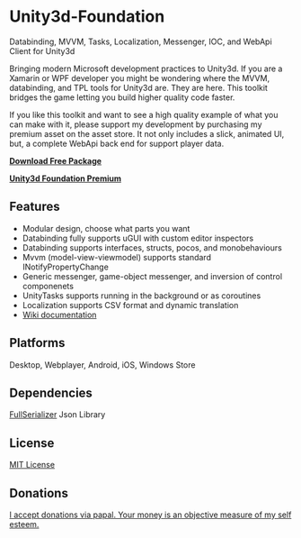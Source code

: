 # Unity3d-Foundation
Databinding, MVVM, Tasks, Localization, Messenger, IOC, and WebApi Client for Unity3d

Bringing modern Microsoft development practices to Unity3d. If you are a Xamarin or WPF developer you might be wondering where the MVVM, databinding, and TPL tools for Unity3d are. They are here. This toolkit bridges the game letting you build higher quality code faster.

If you like this toolkit and want to see a high quality example of what you can make with it, please support my development by purchasing my premium asset on the asset store. It not only includes a slick, animated UI, but, a complete WebApi back end for support player data.

**[Download Free Package](https://github.com/NVentimiglia/Unity3d-Foundation/raw/master/Foundation-2015-9-11.unitypackage)**

**[Unity3d Foundation Premium](http://unity3dfoundation.com)**

## Features

- Modular design, choose what parts you want
- Databinding fully supports uGUI with custom editor inspectors
- Databinding supports interfaces, structs, pocos, and monobehaviours
- Mvvm (model-view-viewmodel) supports standard INotifyPropertyChange
- Generic messenger, game-object messenger, and inversion of control componenets
- UnityTasks supports running in the background or as coroutines
- Localization supports CSV format and dynamic  translation
- [Wiki documentation](https://github.com/NVentimiglia/Unity3d-Foundation/wiki)

## Platforms
Desktop, Webplayer, Android, iOS, Windows Store


## Dependencies
[FullSerializer](https://github.com/jacobdufault/fullserializer) Json Library

## License
[MIT License](https://github.com/NVentimiglia/Unity3d-Foundation/blob/master/README.md)

## Donations
[I accept donations via papal. Your money is an objective measure of my self esteem.](https://www.paypal.com/us/cgi-bin/webscr?cmd=_send-money&nav=1&email=nick@simplesys.us)
